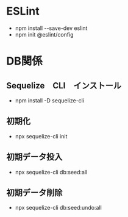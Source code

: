 # ESLint
- npm install --save-dev eslint
- npm init @eslint/config

# DB関係
## Sequelize　CLI　インストール
- npm install -D sequelize-cli
## 初期化
- npx sequelize-cli init
## 初期データ投入
- npx sequelize-cli db:seed:all
## 初期データ削除
- npx sequelize-cli db:seed:undo:all
